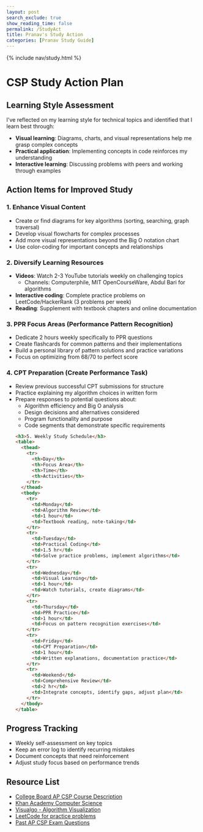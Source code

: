 ```yaml
---
layout: post 
search_exclude: true
show_reading_time: false
permalink: /StudyAct
title: Pranav's Study Action
categories: [Pranav Study Guide]
---
```

{% include nav/study.html %}

# CSP Study Action Plan

## Learning Style Assessment

I've reflected on my learning style for technical topics and identified that I learn best through:
- **Visual learning**: Diagrams, charts, and visual representations help me grasp complex concepts
- **Practical application**: Implementing concepts in code reinforces my understanding
- **Interactive learning**: Discussing problems with peers and working through examples

## Action Items for Improved Study

### 1. Enhance Visual Content
- Create or find diagrams for key algorithms (sorting, searching, graph traversal)
- Develop visual flowcharts for complex processes
- Add more visual representations beyond the Big O notation chart
- Use color-coding for important concepts and relationships

### 2. Diversify Learning Resources
- **Videos**: Watch 2-3 YouTube tutorials weekly on challenging topics
  - Channels: Computerphile, MIT OpenCourseWare, Abdul Bari for algorithms
- **Interactive coding**: Complete practice problems on LeetCode/HackerRank (3 problems per week)
- **Reading**: Supplement with textbook chapters and online documentation

### 3. PPR Focus Areas (Performance Pattern Recognition)
- Dedicate 2 hours weekly specifically to PPR questions
- Create flashcards for common patterns and their implementations
- Build a personal library of pattern solutions and practice variations
- Focus on optimizing from 68/70 to perfect score

### 4. CPT Preparation (Create Performance Task)
- Review previous successful CPT submissions for structure
- Practice explaining my algorithm choices in written form
- Prepare responses to potential questions about:
  - Algorithm efficiency and Big O analysis
  - Design decisions and alternatives considered
  - Program functionality and purpose
  - Code segments that demonstrate specific requirements
  ```html
  <h3>5. Weekly Study Schedule</h3>
  <table>
    <thead>
      <tr>
        <th>Day</th>
        <th>Focus Area</th>
        <th>Time</th>
        <th>Activities</th>
      </tr>
    </thead>
    <tbody>
      <tr>
        <td>Monday</td>
        <td>Algorithm Review</td>
        <td>1 hour</td>
        <td>Textbook reading, note-taking</td>
      </tr>
      <tr>
        <td>Tuesday</td>
        <td>Practical Coding</td>
        <td>1.5 hr</td>
        <td>Solve practice problems, implement algorithms</td>
      </tr>
      <tr>
        <td>Wednesday</td>
        <td>Visual Learning</td>
        <td>1 hour</td>
        <td>Watch tutorials, create diagrams</td>
      </tr>
      <tr>
        <td>Thursday</td>
        <td>PPR Practice</td>
        <td>1 hour</td>
        <td>Focus on pattern recognition exercises</td>
      </tr>
      <tr>
        <td>Friday</td>
        <td>CPT Preparation</td>
        <td>1 hour</td>
        <td>Written explanations, documentation practice</td>
      </tr>
      <tr>
        <td>Weekend</td>
        <td>Comprehensive Review</td>
        <td>2 hr</td>
        <td>Integrate concepts, identify gaps, adjust plan</td>
      </tr>
    </tbody>
  </table>

## Progress Tracking
- Weekly self-assessment on key topics
- Keep an error log to identify recurring mistakes
- Document concepts that need reinforcement
- Adjust study focus based on performance trends

## Resource List
- [College Board AP CSP Course Description](https://apcentral.collegeboard.org/courses/ap-computer-science-principles)
- [Khan Academy Computer Science](https://www.khanacademy.org/computing/computer-science)
- [Visualgo - Algorithm Visualization](https://visualgo.net/)
- [LeetCode for practice problems](https://leetcode.com/)
- [Past AP CSP Exam Questions](https://apcentral.collegeboard.org/courses/ap-computer-science-principles/exam/past-exam-questions)